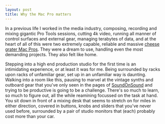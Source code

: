 ```yaml
---
layout: post
title: Why the Mac Pro matters
---
```


In a previous life I worked in the media industry, composing, recording and mixing gigantic Pro Tools sessions, cutting 4k video, running all manner of control surfaces and external gear,  managing terabytes of data, and at the heart of all of this were two extremely capable, reliable and massive [cheese grater Mac Pros](https://en.wikipedia.org/wiki/Mac_Pro#1st_generation_(Tower)). They were a dream to use, handling even the most demanding projects. They also felt like home.

Stepping into a high end production studio for the first time is an intimidating experience, or at least it was for me. Being surrounded by racks upon racks of unfamiliar gear, set up in an unfamiliar way is daunting. Walking into a room like this, pausing to marvel at the vintage synths and outboard gear that you've only seen in the pages of [SoundOnSound](https://www.soundonsound.com) and trying to be productive is going to be a challenge. There's so much to learn, so much to figure out, all the while reamining focussed on the task at hand. You sit down in front of a mixing desk that seems to stretch on for miles in either direction, covered in buttons, knobs and sliders that you've never used before, surrounded by a pair of studio monitors that (each) probably cost more than your car. 

